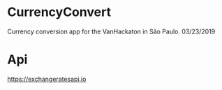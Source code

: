 # CurrencyConvert
Currency conversion app for the VanHackaton in São Paulo. 03/23/2019

# Api
https://exchangeratesapi.io
